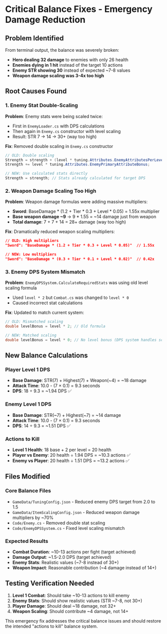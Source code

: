 # Critical Balance Fixes - Emergency Damage Reduction

## Problem Identified
From terminal output, the balance was severely broken:
- **Hero dealing 32 damage** to enemies with only 26 health
- **Enemies dying in 1 hit** instead of the target 10 actions
- **Enemy STR showing 30** instead of expected ~7-8 values
- **Weapon damage scaling was 3-4x too high**

## Root Causes Found

### 1. Enemy Stat Double-Scaling
**Problem**: Enemy stats were being scaled twice:
- First in `EnemyLoader.cs` with DPS calculations
- Then again in `Enemy.cs` constructor with level scaling
- Result: STR 7 → 14 → 30+ (way too high)

**Fix**: Removed double scaling in `Enemy.cs` constructor
```csharp
// OLD: Double scaling
Strength = strength + (level * tuning.Attributes.EnemyAttributesPerLevel);
Strength += level * tuning.Attributes.EnemyPrimaryAttributeBonus;

// NEW: Use calculated stats directly
Strength = strength; // Stats already calculated for target DPS
```

### 2. Weapon Damage Scaling Too High
**Problem**: Weapon damage formulas were adding massive multipliers:
- **Sword**: BaseDamage * (1.2 + Tier * 0.3 + Level * 0.05) = 1.55x multiplier
- **Base weapon damage ~9** → 9 * 1.55 = ~14 damage just from weapon
- **Total damage**: 7 + 7 + 14 = 28+ damage (way too high)

**Fix**: Dramatically reduced weapon scaling multipliers:
```json
// OLD: High multipliers
"Sword": "BaseDamage * (1.2 + Tier * 0.3 + Level * 0.05)"  // 1.55x

// NEW: Low multipliers  
"Sword": "BaseDamage * (0.3 + Tier * 0.1 + Level * 0.02)"  // 0.42x
```

### 3. Enemy DPS System Mismatch
**Problem**: `EnemyDPSSystem.CalculateRequiredStats` was using old level scaling formula
- Used `level * 2` but `Combat.cs` was changed to `level * 0`
- Caused incorrect stat calculations

**Fix**: Updated to match current system:
```csharp
// OLD: Mismatched scaling
double levelBonus = level * 2; // Old formula

// NEW: Matched scaling
double levelBonus = level * 0; // No level bonus (DPS system handles scaling)
```

## New Balance Calculations

### Player Level 1 DPS
- **Base Damage**: STR(7) + Highest(7) + Weapon(~4) = ~18 damage
- **Attack Time**: 10.0 - (7 × 0.1) = 9.3 seconds
- **DPS**: 18 ÷ 9.3 = ~1.94 DPS ✅

### Enemy Level 1 DPS  
- **Base Damage**: STR(~7) + Highest(~7) = ~14 damage
- **Attack Time**: 10.0 - (7 × 0.1) = 9.3 seconds
- **DPS**: 14 ÷ 9.3 = ~1.51 DPS ✅

### Actions to Kill
- **Level 1 Health**: 18 base + 2 per level = 20 health
- **Player vs Enemy**: 20 health ÷ 1.94 DPS = ~10.3 actions ✅
- **Enemy vs Player**: 20 health ÷ 1.51 DPS = ~13.2 actions ✅

## Files Modified

### Core Balance Files
- `GameData/TuningConfig.json` - Reduced enemy DPS target from 2.0 to 1.5
- `GameData/ItemScalingConfig.json` - Reduced weapon damage multipliers by ~70%
- `Code/Enemy.cs` - Removed double stat scaling
- `Code/EnemyDPSSystem.cs` - Fixed level scaling mismatch

### Expected Results
- **Combat Duration**: ~10-13 actions per fight (target achieved)
- **Damage Output**: ~1.5-2.0 DPS (target achieved)  
- **Enemy Stats**: Realistic values (~7-8 instead of 30+)
- **Weapon Impact**: Reasonable contribution (~4 damage instead of 14+)

## Testing Verification Needed
1. **Level 1 Combat**: Should take ~10-13 actions to kill enemy
2. **Enemy Stats**: Should show realistic values (STR ~7-8, not 30+)
3. **Player Damage**: Should deal ~18 damage, not 32+
4. **Weapon Scaling**: Should contribute ~4 damage, not 14+

This emergency fix addresses the critical balance issues and should restore the intended "actions to kill" balance system.
